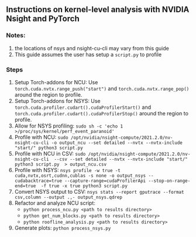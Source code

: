 ## Instructions on kernel-level analysis with NVIDIA Nsight and PyTorch

### Notes:
1. the locations of nsys and nsight-cu-cli may vary from this guide
2. This guide assumes the user has setup a `script.py` to profile

### Steps
1. Setup Torch-addons for NCU: Use `torch.cuda.nvtx.range_push("start")`  and `torch.cuda.nvtx.range_pop()` around the region to profile.
2. Setup Torch-addons for NSYS: Use `torch.cuda.profiler.cudart().cudaProfilerStart()`  and `torch.cuda.profiler.cudart().cudaProfilerStop()` around the region to profile.
3. Allow for NSYS profiling: `sudo sh -c 'echo 1 >/proc/sys/kernel/perf_event_paranoid'`
4. Profile with NCU: `sudo /opt/nvidia/nsight-compute/2021.2.0/nv-nsight-cu-cli -o output_ncu --set detailed --nvtx --nvtx-include "start/" python3 script.py`
5. Profile with NCU in CSV: `sudo /opt/nvidia/nsight-compute/2021.2.0/nv-nsight-cu-cli  --csv --set detailed --nvtx --nvtx-include "start/" python3 script.py  > output_ncu.csv`
6. Profile with NSYS: `nsys profile -w true -t cuda,nvtx,osrt,cudnn,cublas -s none -o output_nsys --cudabacktrace=true --capture-range=cudaProfilerApi --stop-on-range-end=true  -f true -x true python3 script.py`
7. Convert NSYS output to CSV: `nsys stats --report gputrace --format csv,column --output .,- output_nsys.qdrep`
8. Refactor and analyze NCU script:
    * `python process_ncu.py <path to results directory>`
    * `python get_num_blocks.py <path to results directory>`
    * `python roofline_analysis.py <path to results directory>`
9. Generate plots: `python process_nsys.py`